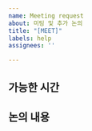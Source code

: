 ```yaml
---
name: Meeting request
about: 미팅 및 추가 논의
title: "[MEET]"
labels: help
assignees: ''

---
```


## 가능한 시간

## 논의 내용
